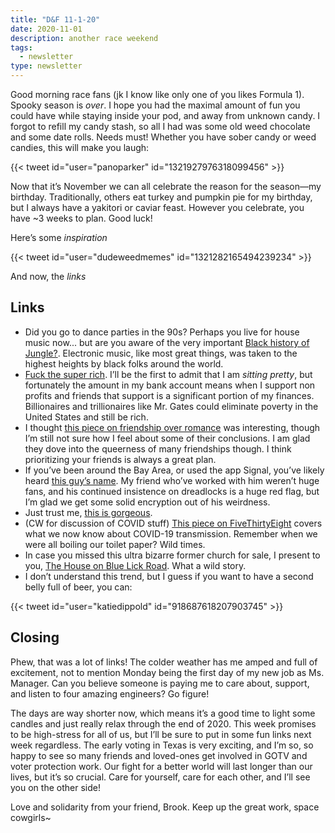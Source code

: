 ```yaml
---
title: "D&F 11-1-20"
date: 2020-11-01
description: another race weekend
tags:
  - newsletter
type: newsletter
---
```


Good morning race fans (jk I know like only one of you likes Formula 1). Spooky season is _over_. I hope you had the maximal amount of fun you could have while staying inside your pod, and away from unknown candy. I forgot to refill my candy stash, so all I had was some old weed chocolate and some date rolls. Needs must! Whether you have sober candy or weed candies, this will make you laugh:

{{< tweet id="user="panoparker" id="1321927976318099456" >}}

Now that it’s November we can all celebrate the reason for the season—my birthday. Traditionally, others eat turkey and pumpkin pie for my birthday, but I always have a yakitori or caviar feast. However you celebrate, you have ~3 weeks to plan. Good luck!

Here’s some _inspiration_

{{< tweet id="user="dudeweedmemes" id="1321282165494239234" >}}

And now, the _links_

## Links

- Did you go to dance parties in the 90s? Perhaps you live for house music now... but are you aware of the very important [Black history of Jungle?](https://mixmag.net/feature/the-gentrification-of-jungle). Electronic music, like most great things, was taken to the highest heights by black folks around the world.
- [Fuck the super rich](http://www.stilldrinking.org/the-problem-with-bill-gates). I’ll be the first to admit that I am _sitting pretty_, but fortunately the amount in my bank account means when I support non profits and friends that support is a significant portion of my finances. Billionaires and trillionaires like Mr. Gates could eliminate poverty in the United States and still be rich. 
- I thought [this piece on friendship over romance](https://www.theatlantic.com/family/archive/2020/10/people-who-prioritize-friendship-over-romance/616779/) was interesting, though I’m still not sure how I feel about some of their conclusions. I am glad they dove into the queerness of many friendships though. I think prioritizing your friends is always a great plan.
- If you’ve been around the Bay Area, or used the app Signal, you’ve likely heard [this guy’s name](https://www.newyorker.com/magazine/2020/10/26/taking-back-our-privacy/amp). My friend who’ve worked with him weren’t huge fans, and his continued insistence on dreadlocks is a huge red flag, but I’m glad we get some solid encryption out of his weirdness.
- Just trust me, [this is gorgeous](https://www.designboom.com/art/motoi-yamamoto-salt-floating-garden-labyrinth-aigues-mortes-france-05-23-2016/).
- (CW for discussion of COVID stuff) [This piece on FiveThirtyEight](https://fivethirtyeight.com/features/what-a-summer-of-covid-19-taught-scientists-about-indoor-vs-outdoor-transmission/) covers what we now know about COVID-19 transmission. Remember when we were all boiling our toilet paper? Wild times.
- In case you missed this ultra bizarre former church for sale, I present to you, [The House on Blue Lick Road](https://waxy.org/2020/10/the-house-on-blue-lick-road/). What a wild story.
- I don’t understand this trend, but I guess if you want to have a second belly full of beer, you can:

{{< tweet id="user="katiedippold" id="918687618207903745" >}}

## Closing

Phew, that was a lot of links! The colder weather has me amped and full of excitement, not to mention Monday being the first day of my new job as Ms. Manager. Can you believe someone is paying me to care about, support, and listen to four amazing engineers? Go figure! 

The days are way shorter now, which means it’s a good time to light some candles and just really relax through the end of 2020. This week promises to be high-stress for all of us, but I’ll be sure to put in some fun links next week regardless. The early voting in Texas is very exciting, and I’m so, so happy to see so many friends and loved-ones get involved in GOTV and voter protection work. Our fight for a better world will last longer than our lives, but it’s so crucial. Care for yourself, care for each other, and I’ll see you on the other side!

Love and solidarity from your friend, Brook. Keep up the great work, space cowgirls~